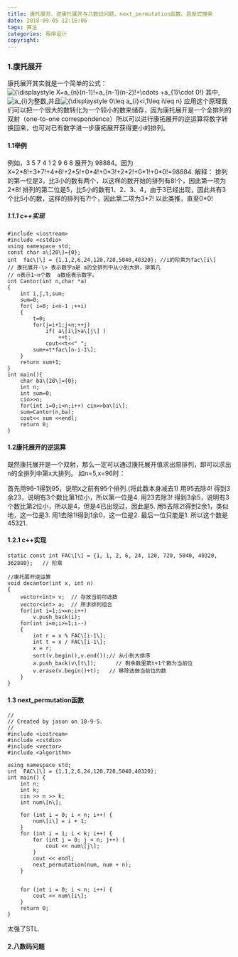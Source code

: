 ```yaml
---
title: 康托展开、逆康托展开与八数码问题、next_permutation函数、启发式搜索
date: 2018-09-05 12:16:06
tags: 算法
categories: 程序设计
copyright:
---
```


### 1.康托展开

康托展开其实就是一个简单的公式： ![{\displaystyle X=a_{n}(n-1)!+a_{n-1}(n-2)!+\cdots +a_{1}\cdot 0!}](https://wikimedia.org/api/rest_v1/media/math/render/svg/e9b98a7afd5ee43a1c3649845dac9daa1634e71e) 其中,![a_{i}](https://wikimedia.org/api/rest_v1/media/math/render/svg/0bc77764b2e74e64a63341054fa90f3e07db275f)为整数,并且![{\displaystyle 0\leq a_{i}<i,1\leq i\leq n}](https://wikimedia.org/api/rest_v1/media/math/render/svg/aa719ffadc6a2b1e3c8d6985bc8d34a991fbdb06) 应用这个原理我们可以把一个很大的数转化为一个较小的数来储存，因为康托展开是一个全排列的双射（one-to-one correspondence）所以可以进行康拓展开的逆运算将数字转换回来，也可对已有数字进一步康拓展开获得更小的排列。

#### 1.1举例

例如，3 5 7 4 1 2 9 6 8 展开为 98884。因为X=2\*8!+3\*7!+4\*6!+2\*5!+0\*4!+0\*3!+2\*2!+0\*1!+0\*0!=98884. 解释： 排列的第一位是3，比3小的数有两个，以这样的数开始的排列有8!个，因此第一项为2\*8! 排列的第二位是5，比5小的数有1、2、3、4，由于3已经出现，因此共有3个比5小的数，这样的排列有7!个，因此第二项为3\*7! 以此类推，直至0\*0!

##### 1.1.1 c++实现
```
#include <iostream>
#include <cstdio>
using namespace std;
const char a\[20\]={0};
int  fac\[\] = {1,1,2,6,24,120,720,5040,40320}; //i的阶乘为fac\[i\]
// 康托展开-\> 表示数字a是 a的全排列中从小到大排，排第几
// n表示1~n个数  a数组表示数字。
int Cantor(int n,char *a)
{
    int i,j,t,sum;
    sum=0;
    for( i=0; i<n-1 ;++i)
    {
        t=0;
        for(j=i+1;j<n;++j)
            if( a\[i\]>a\[j\] )
                ++t;
            cout<<t<<" ";
        sum+=t*fac\[n-i-1\];
    }
    return sum+1;
}
int main(){
    char ba\[20\]={0};
    int n;
    int sum=0;
    cin>>n;
    for(int i=0;i<n;i++) cin>>ba\[i\];
    sum=Cantor(n,ba);
    cout<< sum <<endl;
    return 0;
}
```
#### 1.2康托展开的逆运算

既然康托展开是一个双射，那么一定可以通过康托展开值求出原排列，即可以求出n的全排列中第x大排列。 如n=5,x=96时：

首先用96-1得到95，说明x之前有95个排列.(将此数本身减去1)
用95去除4! 得到3余23，说明有3个数比第1位小，所以第一位是4.
用23去除3! 得到3余5，说明有3个数比第2位小，所以是4，但是4已出现过，因此是5.
用5去除2!得到2余1，类似地，这一位是3.
用1去除1!得到1余0，这一位是2.
最后一位只能是1.
所以这个数是45321.

#### 1.2.1 c++实现
```
static const int FAC\[\] = {1, 1, 2, 6, 24, 120, 720, 5040, 40320, 362880};   // 阶乘

//康托展开逆运算
void decantor(int x, int n)
{
    vector<int> v;  // 存放当前可选数
    vector<int> a;  // 所求排列组合
    for(int i=1;i<=n;i++)
        v.push_back(i);
    for(int i=m;i>=1;i--)
    {
        int r = x % FAC\[i-1\];
        int t = x / FAC\[i-1\];
        x = r;
        sort(v.begin(),v.end());// 从小到大排序 
        a.push_back(v\[t\]);      // 剩余数里第t+1个数为当前位
        v.erase(v.begin()+t);   // 移除选做当前位的数
    }
}
```
#### 1.3 next_permutation函数
```
//
// Created by jason on 18-9-5.
//
#include <iostream>
#include <cstdio>
#include <vector>
#include <algorithm>

using namespace std;
int  FAC\[\] = {1,1,2,6,24,120,720,5040,40320};
int main() {
    int n;
    int k;
    cin >> n >> k;
    int num\[n\];

    for (int i = 0; i < n; i++) {
        num\[i\] = i + 1;
    }
    for (int i = 1; i < k; i++) {
        for (int j = 0; j < n; j++) {
            cout << num\[j\];
        }
        cout << endl;
        next_permutation(num, num + n);
    }


    for (int i = 0; i < n; i++) {
        cout << num\[i\];
    }
    return 0;
}
```
太强了STL.

#### 2.八数码问题